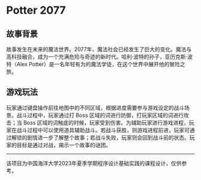 # Potter 2077

## 故事背景

故事发生在未来的魔法世界。2077年，魔法社会已经发生了巨大的变化。魔法与高科技融合，成为一个充满危险与奇迹的新时代。哈利·波特的孙子，亚历克斯·波特（Alex Potter）是一名年轻有为的魔法学徒，在这个世界中展开他的冒险之旅。

## 游戏玩法

玩家通过键盘操作前往地图中的不同区域，根据进度需要参与游戏设定的战斗场景。战斗过程中，玩家通过打 Boss 区域的词进行防御，打玩家区域的词进行攻击；当 Boss 区域的词触底的时候，玩家受到伤害。为辅助玩家进行游戏进程，玩家在战斗过程中可以使用道具辅助战斗。若战斗获胜，则游戏进程前进，玩家可通过解锁的剧情进一步了解整个故事；若战斗失败，玩家则会回到战斗前的状态。玩家的目标是通过对战，揭示一个故事的谜团。

---

该项目为中国海洋大学2023年夏季学期程序设计基础实践的课程设计，仅供参考。

